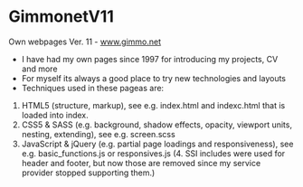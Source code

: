 # GimmonetV11

Own webpages Ver. 11 - www.gimmo.net

- I have had my own pages since 1997 for introducing my projects, CV and more
- For myself its always a good place to try new technologies and layouts
- Techniques used in these pageas are:
1. HTML5 (structure, markup), see e.g. index.html and indexc.html that is loaded into index.
2. CSS5 & SASS (e.g. background, shadow effects, opacity, viewport units, nesting, extending), see e.g. screen.scss
3. JavaScript & jQuery (e.g. partial page loadings and responsiveness), see e.g. basic_functions.js or responsives.js
(4. SSI includes were used for header and footer, but now those are removed since my service provider stopped supporting them.)
